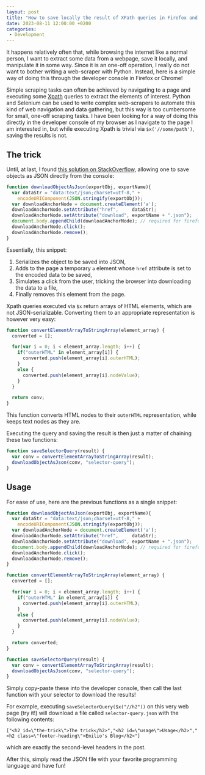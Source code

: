 ```yaml
---
layout: post
title: "How to save locally the result of XPath queries in Firefox and Chrome"
date: 2023-08-11 12:00:00 +0200
categories:
 - Development
---
```


It happens relatively often that, while browsing the internet like a normal person, I want to extract some data from a webpage, save it locally, and manipulate it in some way.
Since it is an one-off operation, I really do not want to bother writing a web-scraper with Python.
Instead, here is a simple way of doing this through the developer console in Firefox or Chrome!

<!-- more -->

Simple scraping tasks can often be achieved by navigating to a page and executing some [Xpath][xp] queries to extract the elements of interest.
Python and Selenium can be used to write complex web-scrapers to automate this kind of web navigation and data gathering, but this way is too cumbersome for small, one-off scraping tasks.
I have been looking for a way of doing this directly in the developer console of my browser as I navigate to the page I am interested in, but while executing Xpath is trivial via `$x('//some/path')`, saving the results is not.

## The trick

Until, at last, I found [this solution on StackOverflow][so], allowing one to save objects as JSON directly from the console:

```javascript
function downloadObjectAsJson(exportObj, exportName){
  var dataStr = "data:text/json;charset=utf-8," +
    encodeURIComponent(JSON.stringify(exportObj));
  var downloadAnchorNode = document.createElement('a');
  downloadAnchorNode.setAttribute("href",     dataStr);
  downloadAnchorNode.setAttribute("download", exportName + ".json");
  document.body.appendChild(downloadAnchorNode); // required for firefox
  downloadAnchorNode.click();
  downloadAnchorNode.remove();
}
```

Essentially, this snippet:

 1. Serializes the object to be saved into JSON,
 1. Adds to the page a temporary `a` element whose `href` attribute is set to the encoded data to be saved,
 1. Simulates a click from the user, tricking the browser into downloading the data to a file,
 1. Finally removes this element from the page.

Xpath queries executed via `$x` return arrays of HTML elements, which are not JSON-serializable.
Converting them to an appropriate representation is however very easy:

```javascript
function convertElementArrayToStringArray(element_array) {
  converted = [];

  for(var i = 0; i < element_array.length; i++) {
    if("outerHTML" in element_array[i]) {
      converted.push(element_array[i].outerHTML);
    }
    else {
      converted.push(element_array[i].nodeValue);
    }
  }

  return conv;
}
```

This function converts HTML nodes to their `outerHTML` representation, while keeps text nodes as they are.

Executing the query and saving the result is then just a matter of chaining these two functions:

```javascript
function saveSelectorQuery(result) {
  var conv = convertElementArrayToStringArray(result);
  downloadObjectAsJson(conv, "selector-query");
}
```

## Usage

For ease of use, here are the previous functions as a single snippet:

```javascript
function downloadObjectAsJson(exportObj, exportName){
  var dataStr = "data:text/json;charset=utf-8," +
    encodeURIComponent(JSON.stringify(exportObj));
  var downloadAnchorNode = document.createElement('a');
  downloadAnchorNode.setAttribute("href",     dataStr);
  downloadAnchorNode.setAttribute("download", exportName + ".json");
  document.body.appendChild(downloadAnchorNode); // required for firefox
  downloadAnchorNode.click();
  downloadAnchorNode.remove();
}

function convertElementArrayToStringArray(element_array) {
  converted = [];

  for(var i = 0; i < element_array.length; i++) {
    if("outerHTML" in element_array[i]) {
      converted.push(element_array[i].outerHTML);
    }
    else {
      converted.push(element_array[i].nodeValue);
    }
  }

  return converted;
}

function saveSelectorQuery(result) {
  var conv = convertElementArrayToStringArray(result);
  downloadObjectAsJson(conv, "selector-query");
}
```

Simply copy-paste these into the developer console, then call the last function with your selector to download the results!

For example, executing `saveSelectorQuery($x("//h2"))` on this very web page (try it!) will download a file called `selector-query.json` with the following contents:
```
["<h2 id=\"the-trick\">The trick</h2>","<h2 id=\"usage\">Usage</h2>","<h2 class=\"footer-heading\">Emilio's Blog</h2>"]
```
which are exactly the second-level headers in the post.

After this, simply read the JSON file with your favorite programming language and have fun!


[xp]: https://en.wikipedia.org/wiki/XPath
[so]: https://stackoverflow.com/a/30800715
